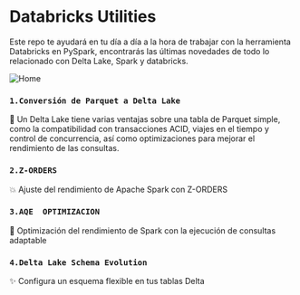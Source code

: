# Databricks Utilities

Este repo te ayudará en tu día a día a la hora de trabajar con la herramienta Databricks en PySpark, encontrarás las últimas novedades de todo lo relacionado con Delta Lake, Spark y databricks.

![Home](https://databricks.com/wp-content/uploads/2018/03/db-academy-rgb-1200px.png)


### `1.Conversión de Parquet a Delta Lake`

🔧 Un Delta Lake tiene varias ventajas sobre una tabla de Parquet simple, como la compatibilidad con transacciones ACID, viajes en el tiempo y control de concurrencia, así como optimizaciones para mejorar el rendimiento de las consultas.

### `2.Z-ORDERS`

💥 Ajuste del rendimiento de Apache Spark con Z-ORDERS


### `3.AQE  OPTIMIZACION`

🎯 Optimización del rendimiento de Spark con la ejecución de consultas adaptable

### `4.Delta Lake Schema Evolution`

✨ Configura un esquema flexible en tus tablas Delta
